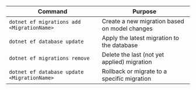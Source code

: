| Command                                     | Purpose                                       |
| ------------------------------------------- | --------------------------------------------- |
| `dotnet ef migrations add <MigrationName>`  | Create a new migration based on model changes |
| `dotnet ef database update`                 | Apply the latest migration to the database    |
| `dotnet ef migrations remove`               | Delete the last (not yet applied) migration   |
| `dotnet ef database update <MigrationName>` | Rollback or migrate to a specific migration   |
